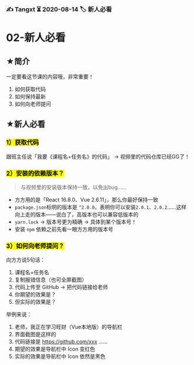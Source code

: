 ### ✍️ Tangxt ⏳ 2020-08-14 🏷️ 新人必看

# 02-新人必看

## ★简介

一定要看这节课的内容哦，非常重要！

1. 如何获取代码
2. 如何保持最新
3. 如何向老师提问

## ★新人必看

### <mark>1）获取代码</mark>

跟班主任说「我要《课程名+任务名》的代码」 -> 视频里的代码仓库已经GG了！

### <mark>2）安装的依赖版本？</mark>

> 与视频里的安装版本保持一致，以免出bug……

- 方方用的是「React 16.8.0、Vue 2.6.11」，那么你最好保持一致
- `package.json`标明的版本是 `^2.0.0`，表明你可以安装`2.0.1`、`2.0.2`……这样向上走的版本——说白了，高版本也可以兼容低版本的
- `yarn.lock` -> 版本号更为精确 -> 具体到某个版本号！
- 安装 `npm` 依赖之前先看一眼方方用的版本号

### <mark>3）如何向老师提问？</mark>

向方方说5句话：

1. 课程名+任务名
2. 复制报错信息（也可全屏截图）
3. 代码上传至 GitHub -> 把代码链接给老师
4. 你期望的效果是？
5. 但实际的效果是？

举例来说：

1. 老师，我正在学习旺财（Vue本地版）的导航栏
2. 界面截图是这样的
3. 代码链接是 <https://github.com/xxx> ……
4. 期望的效果是导航栏中 Icon 变红色
5. 实际的效果是导航栏中 Icon 依然是黑色

